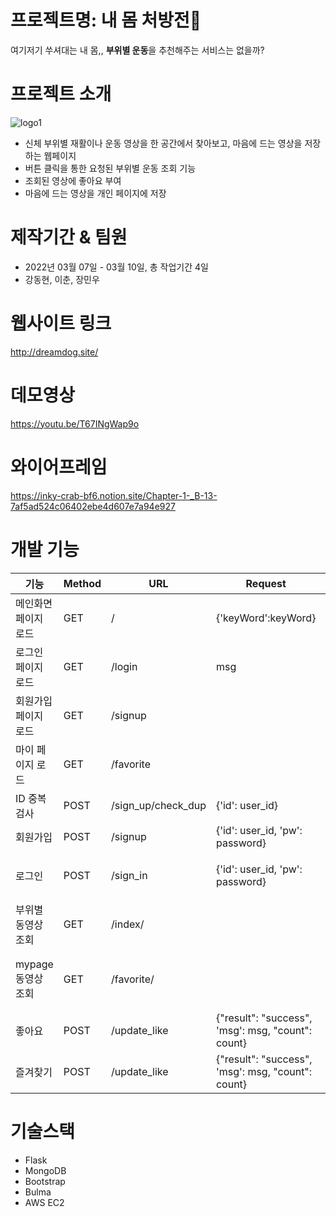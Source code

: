 # 프로젝트명: 내 몸 처방전📑
여기저기 쑤셔대는 내 몸,, **부위별 운동**을 추천해주는 서비스는 없을까?

# 프로젝트 소개
![logo1](https://user-images.githubusercontent.com/97653052/157452558-22f41654-a3cc-4c21-a6ce-287c62d6219b.png)
- 신체 부위별 재활이나 운동 영상을 한 공간에서 찾아보고, 마음에 드는 영상을 저장하는 웹페이지
- 버튼 클릭을 통한 요청된 부위별 운동 조회 기능
- 조회된 영상에 좋아요 부여
- 마음에 드는 영상을 개인 페이지에 저장

# 제작기간 & 팀원
- 2022년 03월 07일 - 03월 10일, 총 작업기간 4일
- 강동현, 이춘, 장민우

# 웹사이트 링크
http://dreamdog.site/

# 데모영상
https://youtu.be/T67INgWap9o

# 와이어프레임
https://inky-crab-bf6.notion.site/Chapter-1-_B-13-7af5ad524c06402ebe4d607e7a94e927

# 개발 기능
| 기능                 | Method | URL                   | Request                                                                                    | Response                                                                                                                            |
| -------------------- | ------ | --------------------- | ------------------------------------------------------------------------------------------ | ----------------------------------------------------------------------------------------------------------------------------------- |
| 메인화면 페이지 로드 | GET    | /                     | {'keyWord':keyWord}                                                                        | render_template('index.html',keyWord=keyWord)                                                                                       |
| 로그인 페이지 로드   | GET    | /login                | msg                                                                                        | render_template('login.html', msg=msg)                                                                                              |
| 회원가입 페이지 로드 | GET    | /signup               |                                                                                            | render_template('signup.html')                                                                                                        |
| 마이 페이지 로드     | GET    | /favorite             |                                                                                            | Token 인증시 - render_template('favorite.html'), Token 미인증시 - render_template('login.html'){msg="로그인 정보가 존재하지 않습니다."}                       |
| ID 중복검사          | POST   | /sign_up/check_dup    | {'id': user_id}                                                                            | 중복 아닐시 - {'msg': "사용 가능한 아이디 입니다."} 중복 시 - {'msg': "이미 존재하는 아이디 입니다."}                               |
| 회원가입             | POST   | /signup               | {'id': user_id, 'pw': password}                                                            | {'msg': '회원가입이 완료되었습니다.'}                                                                                               |
| 로그인               | POST   | /sign_in              | {'id': user_id, 'pw': password}                                                            | 로그인 성공 - {'result': 'success', 'token': token} 로그인 실패 - {'result': 'fail', 'msg': '아이디/비밀번호가 일치하지 않습니다.'} |
| 부위별 동영상 조회   | GET    | /index/<keyword>      |                                                                                            | Token 인증시 - render_template('board_list.html'), Token 미인증시 - {msg="로그인 정보가 존재하지 않습니다."}                        |
| mypage 동영상 조회   | GET    | /favorite/<keyword>     |                                                                                            | Token 인증시 - render_template('favorite.html',word=keyword, results= video_list), Token 미인증시 - {msg="로그인 정보가 존재하지 않습니다."}                      |
| 좋아요               | POST   | /update_like    | {"result": "success", 'msg': msg, "count": count}|                                                                                                            |
| 즐겨찾기             | POST   | /update_like    | {"result": "success", 'msg': msg, "count": count}             | {msg="즐겨찾기 추가!."/즐겨찾기 삭제!}                                                                                                             |
 


# 기술스택
- Flask
- MongoDB
- Bootstrap
- Bulma
- AWS EC2
